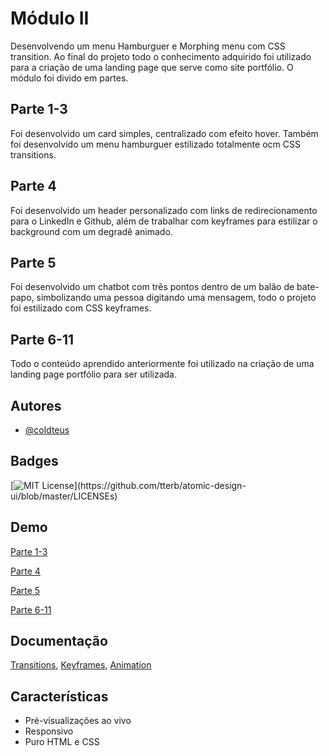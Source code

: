 # Módulo II

Desenvolvendo um menu Hamburguer e Morphing menu com CSS transition. Ao final do projeto todo o conhecimento adquirido foi utilizado para a criação de uma landing page que serve como site portfólio. O módulo foi divido em partes.

## Parte 1-3

Foi desenvolvido um card simples, centralizado com efeito hover. Também foi desenvolvido um menu hamburguer estilizado totalmente ocm CSS transitions.

## Parte 4

Foi desenvolvido um header personalizado com links de redirecionamento para o LinkedIn e Github, além de trabalhar com keyframes para estilizar o background com um degradê animado.

## Parte 5

Foi desenvolvido um chatbot com três pontos dentro de um balão de bate-papo, simbolizando uma pessoa digitando uma mensagem, todo o projeto foi estilizado com CSS keyframes.

## Parte 6-11

Todo o conteúdo aprendido anteriormente foi utilizado na criação de uma landing page portfólio para ser utilizada.
## Autores

- [@coldteus](https://www.github.com/coldteus)


## Badges

[![MIT License](https://img.shields.io/apm/l/atomic-design-ui.svg?)](https://github.com/tterb/atomic-design-ui/blob/master/LICENSEs)


## Demo

[Parte 1-3](https://coldteus.github.io/TQI-Fullstack-Developer/M%C3%B3dulo%20II/Parte%201-3/index.html)

[Parte 4](https://coldteus.github.io/TQI-Fullstack-Developer/M%C3%B3dulo%20II/Parte%204/index.html)

[Parte 5](https://coldteus.github.io/TQI-Fullstack-Developer/M%C3%B3dulo%20II/Parte%205/index.html)

[Parte 6-11](https://coldteus.github.io/TQI-Fullstack-Developer/M%C3%B3dulo%20II/Parte%206-11/index.html)


## Documentação

[Transitions](https://developer.mozilla.org/pt-BR/docs/Web/CSS/transition),
[Keyframes](https://developer.mozilla.org/pt-BR/docs/Web/CSS/@keyframes),
[Animation](https://developer.mozilla.org/pt-BR/docs/Web/CSS/animation)

## Características

- Pré-visualizações ao vivo
- Responsivo
- Puro HTML e CSS

